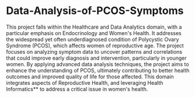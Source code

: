 # Data-Analysis-of-PCOS-Symptoms

This project falls within the Healthcare and Data Analytics domain, with a particular emphasis on Endocrinology and Women's Health. It addresses the widespread yet often underdiagnosed condition of Polycystic Ovary Syndrome (PCOS), which affects women of reproductive age. The project focuses on analyzing symptom data to uncover patterns and correlations that could improve early diagnosis and intervention, particularly in younger women. By applying advanced data analysis techniques, the project aims to enhance the understanding of PCOS, ultimately contributing to better health outcomes and improved quality of life for those affected. This domain integrates aspects of Reproductive Health, and leveraging Health Informatics** to address a critical issue in women's health.
